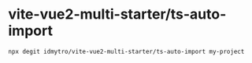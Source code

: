 # vite-vue2-multi-starter/ts-auto-import

```
npx degit idmytro/vite-vue2-multi-starter/ts-auto-import my-project
```
